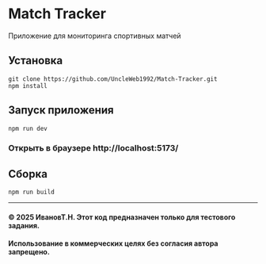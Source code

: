 # Match Tracker

Приложение для мониторинга спортивных матчей

## Установка

```
git clone https://github.com/UncleWeb1992/Match-Tracker.git
npm install
```

## Запуск приложения

```
npm run dev
```

### Открыть в браузере  http://localhost:5173/

## Сборка

```
npm run build
```

---

#### © 2025 ИвановТ.Н. Этот код предназначен только для тестового задания.

#### Использование в коммерческих целях без согласия автора запрещено.  



